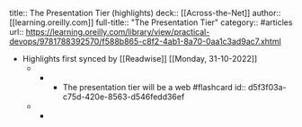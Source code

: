 title:: The Presentation Tier (highlights)
deck:: [[Across-the-Net]]
author:: [[learning.oreilly.com]]
full-title:: "The Presentation Tier"
category:: #articles
url:: https://learning.oreilly.com/library/view/practical-devops/9781788392570/f588b865-c8f2-4ab1-8a70-0aa1c3ad9ac7.xhtml

- Highlights first synced by [[Readwise]] [[Monday, 31-10-2022]]
	- -
		- The presentation tier will be a web #flashcard
		  id:: d5f3f03a-c75d-420e-8563-d546fedd36ef
	- -